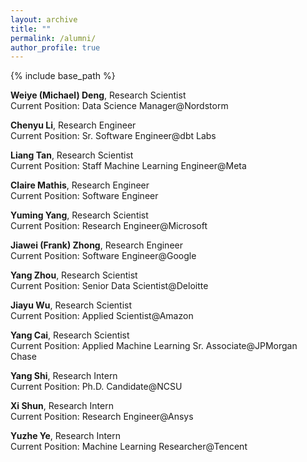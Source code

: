 ```yaml
---
layout: archive
title: ""
permalink: /alumni/
author_profile: true
---
```


{% include base_path %}


**Weiye (Michael) Deng**, Research Scientist <br/>
Current Position: Data Science Manager@Nordstorm

**Chenyu Li**, Research Engineer <br/>
Current Position: Sr. Software Engineer@dbt Labs

**Liang Tan**, Research Scientist <br/>
Current Position: Staff Machine Learning Engineer@Meta

**Claire Mathis**, Research Engineer <br/>
Current Position: Software Engineer

**Yuming Yang**, Research Scientist <br/>
Current Position: Research Engineer@Microsoft

**Jiawei (Frank) Zhong**, Research Engineer <br/>
Current Position: Software Engineer@Google

**Yang Zhou**, Research Scientist <br/>
Current Position: Senior Data Scientist@Deloitte

**Jiayu Wu**, Research Scientist <br/>
Current Position: Applied Scientist@Amazon

**Yang Cai**, Research Scientist <br/>
Current Position: Applied Machine Learning Sr. Associate@JPMorgan Chase

**Yang Shi**, Research Intern <br/>
Current Position: Ph.D. Candidate@NCSU

**Xi Shun**, Research Intern <br/>
Current Position: Research Engineer@Ansys

**Yuzhe Ye**, Research Intern <br/>
Current Position: Machine Learning Researcher@Tencent

